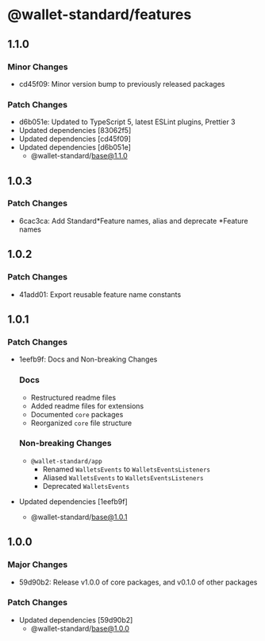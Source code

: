 # @wallet-standard/features

## 1.1.0

### Minor Changes

-   cd45f09: Minor version bump to previously released packages

### Patch Changes

-   d6b051e: Updated to TypeScript 5, latest ESLint plugins, Prettier 3
-   Updated dependencies [83062f5]
-   Updated dependencies [cd45f09]
-   Updated dependencies [d6b051e]
    -   @wallet-standard/base@1.1.0

## 1.0.3

### Patch Changes

-   6cac3ca: Add Standard*Feature names, alias and deprecate *Feature names

## 1.0.2

### Patch Changes

-   41add01: Export reusable feature name constants

## 1.0.1

### Patch Changes

-   1eefb9f: Docs and Non-breaking Changes

    ### Docs

    -   Restructured readme files
    -   Added readme files for extensions
    -   Documented `core` packages
    -   Reorganized `core` file structure

    ### Non-breaking Changes

    -   `@wallet-standard/app`
        -   Renamed `WalletsEvents` to `WalletsEventsListeners`
        -   Aliased `WalletsEvents` to `WalletsEventsListeners`
        -   Deprecated `WalletsEvents`

-   Updated dependencies [1eefb9f]
    -   @wallet-standard/base@1.0.1

## 1.0.0

### Major Changes

-   59d90b2: Release v1.0.0 of core packages, and v0.1.0 of other packages

### Patch Changes

-   Updated dependencies [59d90b2]
    -   @wallet-standard/base@1.0.0
